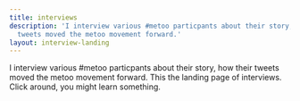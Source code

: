 ```yaml
---
title: interviews
description: 'I interview various #metoo particpants about their story, how their
  tweets moved the metoo movement forward.'
layout: interview-landing
---
```


I interview various #metoo particpants about their story, how their tweets moved the metoo movement forward. This the landing page of interviews. Click around, you might learn something.